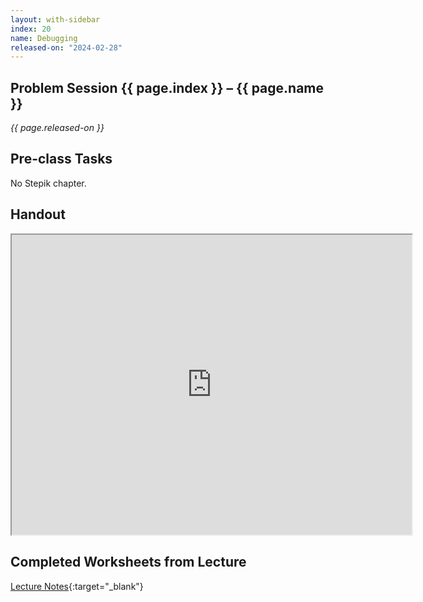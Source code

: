 ```yaml
---
layout: with-sidebar
index: 20
name: Debugging
released-on: "2024-02-28"
---
```


## Problem Session {{ page.index }} – {{ page.name }}

_{{ page.released-on }}_

## Pre-class Tasks

No Stepik chapter.

## Handout

<iframe src="https://drive.google.com/file/d/1bQU_ZqEdJPikwpTE_D5NTfDaBOoaD3zv/preview" width="640" height="480" allow="autoplay"></iframe>

## Completed Worksheets from Lecture

[Lecture Notes](https://drive.google.com/drive/folders/1wFWwDwmQsvvziOLf1GAGLFJbxNthvRxb?usp=sharing){:target="_blank"}
